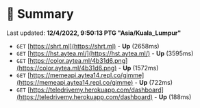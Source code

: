 # 📖 Summary
Last updated: **12/4/2022, 9:50:13 PTG "Asia/Kuala_Lumpur"**

- `GET` [https://shrt.ml](https://shrt.ml) - **Up** (2658ms)
- `GET` [https://hst.aytea.ml/](https://hst.aytea.ml/) - **Up** (3595ms)
- `GET` [https://color.aytea.ml/4b31d6.png](https://color.aytea.ml/4b31d6.png) - **Up** (1572ms)
- `GET` [https://memeapi.aytea14.repl.co/gimme](https://memeapi.aytea14.repl.co/gimme) - **Up** (722ms)
- `GET` [https://teledrivemy.herokuapp.com/dashboard](https://teledrivemy.herokuapp.com/dashboard) - **Up** (188ms)
